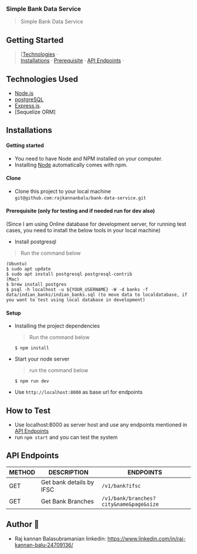 
### Simple Bank Data Service

> Simple Bank Data Service

## Getting Started

> [[Technologies](#technologies-used) &middot;   
  [Installations](#installations) &middot; 
  [Prerequisite](#prerequisite-only-for-testing-and-if-needed-run-for-dev-also) &middot;
  [API Endpoints](#api-endpoints) &middot;     

## Technologies Used

[node]: (https://nodejs.org)

- [Node.js](node)
- [postgreSQL](node)
- [Express.js](https://expressjs.com).
- [Sequelize ORM] 


## Installations

#### Getting started

- You need to have Node and NPM installed on your computer.
- Installing [Node](node) automatically comes with npm.

#### Clone

- Clone this project to your local machine `git@github.com:rajkannanbalu/bank-data-service.git`

#### Prerequisite (only for testing and if needed run for dev also)
(Since I am using Online database for development server, for running test cases, you need to install the below tools in your local machine)
- Install postgresql
 > Run the command below
  ```shell
  (Ubuntu)
  $ sudo apt update 
  $ sudo apt install postgresql postgresql-contrib
  (Mac)
  $ brew install postgres
  $ psql -h localhost -u ${YOUR_USERNAME} -W -d banks -f data/indian_banks/indian_banks.sql (to move data to localdatabase, if you want to test using local database in development)
  ```
#### Setup

- Installing the project dependencies
  > Run the command below
  ```shell
  $ npm install
  ```
- Start your node server
  > run the command below
  ```shell
  $ npm run dev
  ```
- Use `http://localhost:8000` as base url for endpoints


## How to Test
- Use localhost:8000 as server host and use any endpoints mentioned in [API Endpoints](api_endpoints)
- run `npm start` and you can test the system

## API Endpoints

| METHOD | DESCRIPTION                             | ENDPOINTS                 |
| ------ | --------------------------------------- | ------------------------- |
| GET    | Get bank details by IFSC                        | `/v1/bank?ifsc`           |
| GET    | Get Bank Branches                      |  `/v1/bank/branches?city&name&page&size`|

## Author :man:

- Raj kannan Balasubramanian
   linkedin: https://www.linkedin.com/in/raj-kannan-balu-24709136/